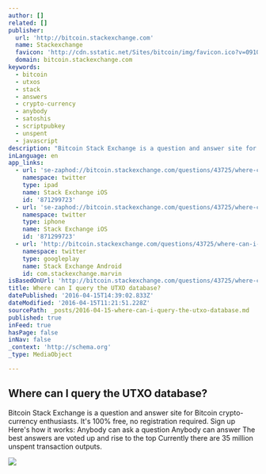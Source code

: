 ```yaml
---
author: []
related: []
publisher:
  url: 'http://bitcoin.stackexchange.com'
  name: Stackexchange
  favicon: 'http://cdn.sstatic.net/Sites/bitcoin/img/favicon.ico?v=0910168c5c65'
  domain: bitcoin.stackexchange.com
keywords:
  - bitcoin
  - utxos
  - stack
  - answers
  - crypto-currency
  - anybody
  - satoshis
  - scriptpubkey
  - unspent
  - javascript
description: "Bitcoin Stack Exchange is a question and answer site for Bitcoin crypto-currency enthusiasts. It's 100% free, no registration required. Sign up Here's how it works: Anybody can ask a question Anybody can answer The best answers are voted up and rise to the top Currently there are 35 million unspent transaction outputs."
inLanguage: en
app_links:
  - url: 'se-zaphod://bitcoin.stackexchange.com/questions/43725/where-can-i-query-the-utxo-database'
    namespace: twitter
    type: ipad
    name: Stack Exchange iOS
    id: '871299723'
  - url: 'se-zaphod://bitcoin.stackexchange.com/questions/43725/where-can-i-query-the-utxo-database'
    namespace: twitter
    type: iphone
    name: Stack Exchange iOS
    id: '871299723'
  - url: 'http://bitcoin.stackexchange.com/questions/43725/where-can-i-query-the-utxo-database'
    namespace: twitter
    type: googleplay
    name: Stack Exchange Android
    id: com.stackexchange.marvin
isBasedOnUrl: 'http://bitcoin.stackexchange.com/questions/43725/where-can-i-query-the-utxo-database'
title: Where can I query the UTXO database?
datePublished: '2016-04-15T14:39:02.833Z'
dateModified: '2016-04-15T11:21:51.228Z'
sourcePath: _posts/2016-04-15-where-can-i-query-the-utxo-database.md
published: true
inFeed: true
hasPage: false
inNav: false
_context: 'http://schema.org'
_type: MediaObject

---
```

<article style=""><h1>Where can I query the UTXO database?</h1><p>Bitcoin Stack Exchange is a question and answer site for Bitcoin crypto-currency enthusiasts. It's 100% free, no registration required. Sign up Here's how it works: Anybody can ask a question Anybody can answer The best answers are voted up and rise to the top Currently there are 35 million unspent transaction outputs.</p><img src="http://cdn.sstatic.net/Sites/bitcoin/img/apple-touch-icon.png?v=a43e5a337e6b&amp;a" /></article>